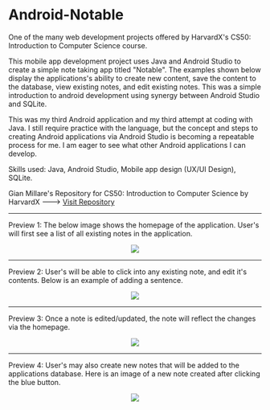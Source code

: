 # Android-Notable
One of the many web development projects offered by HarvardX's CS50: Introduction to Computer Science course.

This mobile app development project uses Java and Android Studio to create a simple note taking app titled "Notable". The examples shown below display the applications's ability to create new content, save the content to the database, view existing notes, and edit existing notes. This was a simple introduction to android development using synergy between Android Studio and SQLite. 

This was my third Android application and my third attempt at coding with Java. I still require practice with the language, but the concept and steps to creating Android applications via Android Studio is becoming a repeatable process for me. I am eager to see what other Android applications I can develop.

Skills used: Java, Android Studio, Mobile app design (UX/UI Design), SQLite.

Gian Millare's Repository for CS50: Introduction to Computer Science by HarvardX ---> [Visit Repository](https://github.com/gianmillare/CS50-Introduction-to-Computer-Science)

---------------------------------------------------------------------------------------------------------------------------

Preview 1: The below image shows the homepage of the application. User's will first see a list of all existing notes in the application.

<div align="center"> 
<img src="images/1.png">
</div>

---------------------------------------------------------------------------------------------------------------------------

Preview 2: User's will be able to click into any existing note, and edit it's contents. Below is an example of adding a sentence.

<div align="center"> 
<img src="images/2.png">
</div>

---------------------------------------------------------------------------------------------------------------------------

Preview 3: Once a note is edited/updated, the note will reflect the changes via the homepage.

<div align="center"> 
<img src="images/3.png">
</div>

---------------------------------------------------------------------------------------------------------------------------

Preview 4: User's may also create new notes that will be added to the applications database. Here is an image of a new note created after clicking the blue button.

<div align="center"> 
<img src="images/4.png">
</div>
